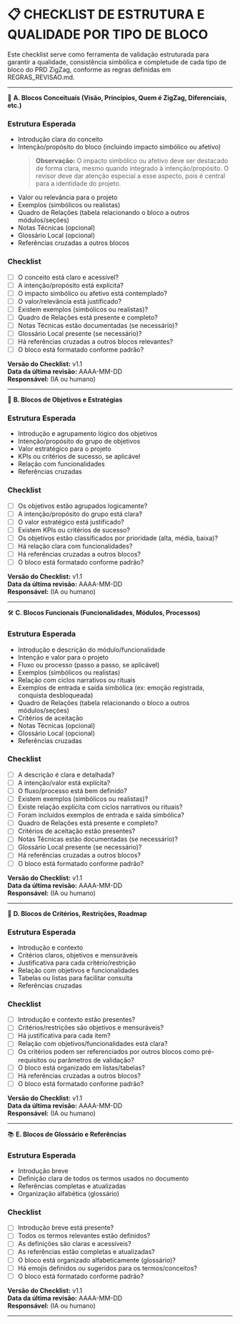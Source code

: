 # 📋 CHECKLIST DE ESTRUTURA E QUALIDADE POR TIPO DE BLOCO

Este checklist serve como ferramenta de validação estruturada para garantir a qualidade, consistência simbólica e completude de cada tipo de bloco do PRD ZigZag, conforme as regras definidas em REGRAS_REVISAO.md.

---

🧠 **A. Blocos Conceituais (Visão, Princípios, Quem é ZigZag, Diferenciais, etc.)**
### Estrutura Esperada
- Introdução clara do conceito
- Intenção/propósito do bloco (incluindo impacto simbólico ou afetivo)
  > **Observação:** O impacto simbólico ou afetivo deve ser destacado de forma clara, mesmo quando integrado à intenção/propósito. O revisor deve dar atenção especial a esse aspecto, pois é central para a identidade do projeto.
- Valor ou relevância para o projeto
- Exemplos (simbólicos ou realistas)
- Quadro de Relações (tabela relacionando o bloco a outros módulos/seções)
- Notas Técnicas (opcional)
- Glossário Local (opcional)
- Referências cruzadas a outros blocos

### Checklist
- [ ] O conceito está claro e acessível?
- [ ] A intenção/propósito está explícita?
- [ ] O impacto simbólico ou afetivo está contemplado?
- [ ] O valor/relevância está justificado?
- [ ] Existem exemplos (simbólicos ou realistas)?
- [ ] Quadro de Relações está presente e completo?
- [ ] Notas Técnicas estão documentadas (se necessário)?
- [ ] Glossário Local presente (se necessário)?
- [ ] Há referências cruzadas a outros blocos relevantes?
- [ ] O bloco está formatado conforme padrão?

**Versão do Checklist:** v1.1  
**Data da última revisão:** AAAA-MM-DD  
**Responsável:** (IA ou humano)

---

🎯 **B. Blocos de Objetivos e Estratégias**
### Estrutura Esperada
- Introdução e agrupamento lógico dos objetivos
- Intenção/propósito do grupo de objetivos
- Valor estratégico para o projeto
- KPIs ou critérios de sucesso, se aplicável
- Relação com funcionalidades
- Referências cruzadas

### Checklist
- [ ] Os objetivos estão agrupados logicamente?
- [ ] A intenção/propósito do grupo está clara?
- [ ] O valor estratégico está justificado?
- [ ] Existem KPIs ou critérios de sucesso?
- [ ] Os objetivos estão classificados por prioridade (alta, média, baixa)?
- [ ] Há relação clara com funcionalidades?
- [ ] Há referências cruzadas a outros blocos?
- [ ] O bloco está formatado conforme padrão?

**Versão do Checklist:** v1.1  
**Data da última revisão:** AAAA-MM-DD  
**Responsável:** (IA ou humano)

---

🛠 **C. Blocos Funcionais (Funcionalidades, Módulos, Processos)**
### Estrutura Esperada
- Introdução e descrição do módulo/funcionalidade
- Intenção e valor para o projeto
- Fluxo ou processo (passo a passo, se aplicável)
- Exemplos (simbólicos ou realistas)
- Relação com ciclos narrativos ou rituais
- Exemplos de entrada e saída simbólica (ex: emoção registrada, conquista desbloqueada)
- Quadro de Relações (tabela relacionando o bloco a outros módulos/seções)
- Critérios de aceitação
- Notas Técnicas (opcional)
- Glossário Local (opcional)
- Referências cruzadas

### Checklist
- [ ] A descrição é clara e detalhada?
- [ ] A intenção/valor está explícita?
- [ ] O fluxo/processo está bem definido?
- [ ] Existem exemplos (simbólicos ou realistas)?
- [ ] Existe relação explícita com ciclos narrativos ou rituais?
- [ ] Foram incluídos exemplos de entrada e saída simbólica?
- [ ] Quadro de Relações está presente e completo?
- [ ] Critérios de aceitação estão presentes?
- [ ] Notas Técnicas estão documentadas (se necessário)?
- [ ] Glossário Local presente (se necessário)?
- [ ] Há referências cruzadas a outros blocos?
- [ ] O bloco está formatado conforme padrão?

**Versão do Checklist:** v1.1  
**Data da última revisão:** AAAA-MM-DD  
**Responsável:** (IA ou humano)

---

📏 **D. Blocos de Critérios, Restrições, Roadmap**
### Estrutura Esperada
- Introdução e contexto
- Critérios claros, objetivos e mensuráveis
- Justificativa para cada critério/restrição
- Relação com objetivos e funcionalidades
- Tabelas ou listas para facilitar consulta
- Referências cruzadas

### Checklist
- [ ] Introdução e contexto estão presentes?
- [ ] Critérios/restrições são objetivos e mensuráveis?
- [ ] Há justificativa para cada item?
- [ ] Relação com objetivos/funcionalidades está clara?
- [ ] Os critérios podem ser referenciados por outros blocos como pré-requisitos ou parâmetros de validação?
- [ ] O bloco está organizado em listas/tabelas?
- [ ] Há referências cruzadas a outros blocos?
- [ ] O bloco está formatado conforme padrão?

**Versão do Checklist:** v1.1  
**Data da última revisão:** AAAA-MM-DD  
**Responsável:** (IA ou humano)

---

📚 **E. Blocos de Glossário e Referências**
### Estrutura Esperada
- Introdução breve
- Definição clara de todos os termos usados no documento
- Referências completas e atualizadas
- Organização alfabética (glossário)

### Checklist
- [ ] Introdução breve está presente?
- [ ] Todos os termos relevantes estão definidos?
- [ ] As definições são claras e acessíveis?
- [ ] As referências estão completas e atualizadas?
- [ ] O bloco está organizado alfabeticamente (glossário)?
- [ ] Há emojis definidos ou sugeridos para os termos/conceitos?
- [ ] O bloco está formatado conforme padrão?

**Versão do Checklist:** v1.1  
**Data da última revisão:** AAAA-MM-DD  
**Responsável:** (IA ou humano)

---

<!-- F. Blocos Narrativos ou Simbólicos (futuro) --> 